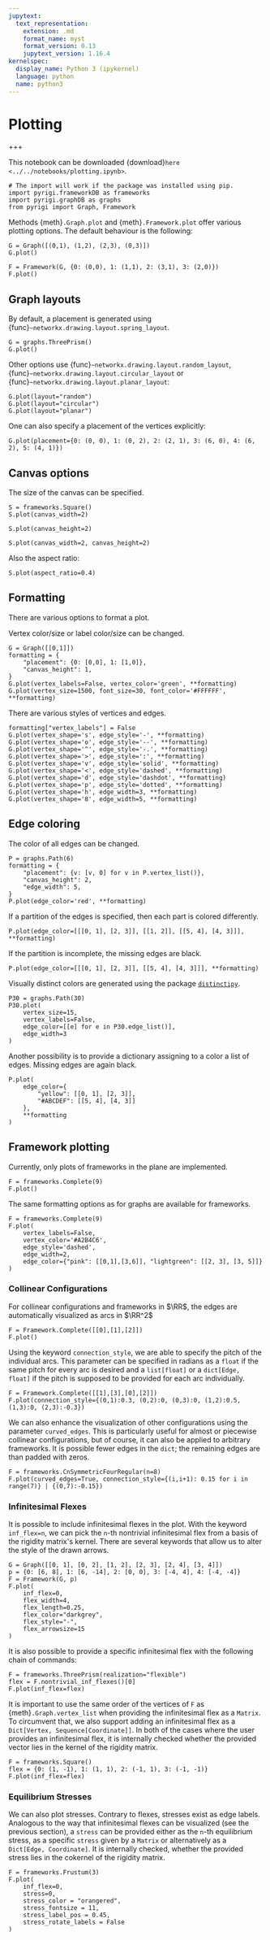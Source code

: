 ```yaml
---
jupytext:
  text_representation:
    extension: .md
    format_name: myst
    format_version: 0.13
    jupytext_version: 1.16.4
kernelspec:
  display_name: Python 3 (ipykernel)
  language: python
  name: python3
---
```


# Plotting

+++

This notebook can be downloaded {download}`here <../../notebooks/plotting.ipynb>`.

```{code-cell} ipython3
# The import will work if the package was installed using pip.
import pyrigi.frameworkDB as frameworks
import pyrigi.graphDB as graphs
from pyrigi import Graph, Framework
```

Methods {meth}`.Graph.plot` and {meth}`.Framework.plot` offer various plotting options.
The default behaviour is the following:

```{code-cell} ipython3
G = Graph([(0,1), (1,2), (2,3), (0,3)])
G.plot()
```

```{code-cell} ipython3
F = Framework(G, {0: (0,0), 1: (1,1), 2: (3,1), 3: (2,0)})
F.plot()
```

##  Graph layouts
By default, a placement is generated using {func}`~networkx.drawing.layout.spring_layout`.

```{code-cell} ipython3
G = graphs.ThreePrism()
G.plot()
```

Other options use {func}`~networkx.drawing.layout.random_layout`, {func}`~networkx.drawing.layout.circular_layout` or {func}`~networkx.drawing.layout.planar_layout`:

```{code-cell} ipython3
G.plot(layout="random")
G.plot(layout="circular")
G.plot(layout="planar")
```

One can also specify a placement of the vertices explicitly:

```{code-cell} ipython3
G.plot(placement={0: (0, 0), 1: (0, 2), 2: (2, 1), 3: (6, 0), 4: (6, 2), 5: (4, 1)})
```

## Canvas options

The size of the canvas can be specified.

```{code-cell} ipython3
S = frameworks.Square()
S.plot(canvas_width=2)
```

```{code-cell} ipython3
S.plot(canvas_height=2)
```

```{code-cell} ipython3
S.plot(canvas_width=2, canvas_height=2)
```

Also the aspect ratio:

```{code-cell} ipython3
S.plot(aspect_ratio=0.4)
```

## Formatting
There are various options to format a plot.

Vertex color/size or label color/size can be changed.

```{code-cell} ipython3
G = Graph([[0,1]])
formatting = {
    "placement": {0: [0,0], 1: [1,0]},
    "canvas_height": 1,
}
G.plot(vertex_labels=False, vertex_color='green', **formatting)
G.plot(vertex_size=1500, font_size=30, font_color='#FFFFFF', **formatting)
```

There are various styles of vertices and edges.

```{code-cell} ipython3
formatting["vertex_labels"] = False
G.plot(vertex_shape='s', edge_style='-', **formatting)
G.plot(vertex_shape='o', edge_style='--', **formatting)
G.plot(vertex_shape='^', edge_style='-.', **formatting)
G.plot(vertex_shape='>', edge_style=':', **formatting)
G.plot(vertex_shape='v', edge_style='solid', **formatting)
G.plot(vertex_shape='<', edge_style='dashed', **formatting)
G.plot(vertex_shape='d', edge_style='dashdot', **formatting)
G.plot(vertex_shape='p', edge_style='dotted', **formatting)
G.plot(vertex_shape='h', edge_width=3, **formatting)
G.plot(vertex_shape='8', edge_width=5, **formatting)
```

## Edge coloring

The color of all edges can be changed.

```{code-cell} ipython3
P = graphs.Path(6)
formatting = {
    "placement": {v: [v, 0] for v in P.vertex_list()},
    "canvas_height": 2,
    "edge_width": 5,
}
P.plot(edge_color='red', **formatting)
```

If a partition of the edges is specified, then each part is colored differently.

```{code-cell} ipython3
P.plot(edge_color=[[[0, 1], [2, 3]], [[1, 2]], [[5, 4], [4, 3]]], **formatting)
```

If the partition is incomplete, the missing edges are black.

```{code-cell} ipython3
P.plot(edge_color=[[[0, 1], [2, 3]], [[5, 4], [4, 3]]], **formatting)
```

Visually distinct colors are generated using the package [`distinctipy`](https://pypi.org/project/distinctipy/).

```{code-cell} ipython3
P30 = graphs.Path(30)
P30.plot(
    vertex_size=15,
    vertex_labels=False,
    edge_color=[[e] for e in P30.edge_list()],
    edge_width=3
)
```

Another possibility is to provide a dictionary assigning to a color a list of edges. Missing edges are again black.

```{code-cell} ipython3
P.plot(
    edge_color={
        "yellow": [[0, 1], [2, 3]],
        "#ABCDEF": [[5, 4], [4, 3]]
    },
    **formatting
)
```

## Framework plotting

Currently, only plots of frameworks in the plane are implemented.

```{code-cell} ipython3
F = frameworks.Complete(9)
F.plot()
```

The same formatting options as for graphs are available for frameworks.

```{code-cell} ipython3
F = frameworks.Complete(9)
F.plot(
    vertex_labels=False,
    vertex_color='#A2B4C6',
    edge_style='dashed',
    edge_width=2,
    edge_color={"pink": [[0,1],[3,6]], "lightgreen": [[2, 3], [3, 5]]}
)
```

### Collinear Configurations

For collinear configurations and frameworks in $\RR$, the edges are automatically visualized 
as arcs in $\RR^2$ 

```{code-cell} ipython3
F = Framework.Complete([[0],[1],[2]])
F.plot()
```

Using the keyword ``connection_style``, we are able to specify the pitch of the individual arcs. This parameter can be specified in
radians as a ``float`` if the same pitch for every arc is desired and a ``list[float]`` or a
``dict[Edge, float]`` if the pitch is supposed to be provided for each arc individually.

```{code-cell} ipython3
F = Framework.Complete([[1],[3],[0],[2]])
F.plot(connection_style={(0,1):0.3, (0,2):0, (0,3):0, (1,2):0.5, (1,3):0, (2,3):-0.3})
```

We can also enhance the visualization of other configurations using the
parameter ``curved_edges``. This is particularly useful for almost or piecewise
collinear configurations, but of course, it can also be applied to arbitrary frameworks.
It is possible fewer edges in the ``dict``; the remaining edges are than padded with
zeros. 

```{code-cell} ipython3
F = frameworks.CnSymmetricFourRegular(n=8)
F.plot(curved_edges=True, connection_style={(i,i+1): 0.15 for i in range(7)} | {(0,7):-0.15})
```

### Infinitesimal Flexes

It is possible to include infinitesimal flexes in the plot. With the keyword
`inf_flex=n`, we can pick the `n`-th nontrivial infinitesimal flex from
a basis of the rigidity matrix's kernel. There are several keywords that allow
us to alter the style of the drawn arrows.

```{code-cell} ipython3
G = Graph([[0, 1], [0, 2], [1, 2], [2, 3], [2, 4], [3, 4]])
p = {0: [6, 8], 1: [6, -14], 2: [0, 0], 3: [-4, 4], 4: [-4, -4]}
F = Framework(G, p)
F.plot(
    inf_flex=0,
    flex_width=4,
    flex_length=0.25,
    flex_color="darkgrey",
    flex_style="-",
    flex_arrowsize=15
)
```

It is also possible to provide a specific infinitesimal flex with the
following chain of commands:

```{code-cell} ipython3
F = frameworks.ThreePrism(realization="flexible")
flex = F.nontrivial_inf_flexes()[0]
F.plot(inf_flex=flex)
```

It is important to use the same order of the vertices of `F` as {meth}`.Graph.vertex_list` when
providing the infinitesimal flex as a `Matrix`. To circumvent that,
we also support adding an infinitesimal flex as a `Dict[Vertex, Sequence[Coordinate]]`.
In both of the cases where the user provides an infinitesimal flex, it is
internally checked whether the provided vector lies in the kernel of the rigidity matrix.

```{code-cell} ipython3
F = frameworks.Square()
flex = {0: (1, -1), 1: (1, 1), 2: (-1, 1), 3: (-1, -1)}
F.plot(inf_flex=flex)
```

### Equilibrium Stresses

We can also plot stresses. Contrary to flexes, stresses exist as edge labels. 
Analogous to the way that infinitesimal flexes can be visualized (see the previous
section), a `stress` can be provided either as the `n`-th equilibrium stress, as a
specific `stress` given by a `Matrix` or alternatively as a `Dict[Edge, Coordinate]`. 
It is internally checked, whether the provided stress lies in the cokernel of the
rigidity matrix. 

```{code-cell} ipython3
F = frameworks.Frustum(3)
F.plot(
    inf_flex=0,
    stress=0,
    stress_color = "orangered",
    stress_fontsize = 11,
    stress_label_pos = 0.45,
    stress_rotate_labels = False
)
```
